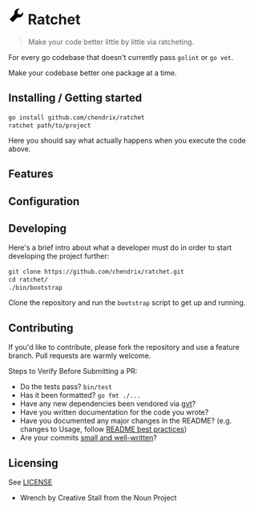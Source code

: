 # ![ratchet](https://raw.githubusercontent.com/chendrix/ratchet/master/ratchet.png) Ratchet
> Make your code better little by little via ratcheting.

For every go codebase that doesn't currently pass `golint` or `go vet`.

Make your codebase better one package at a time.

## Installing / Getting started

```shell
go install github.com/chendrix/ratchet
ratchet path/to/project
```

Here you should say what actually happens when you execute the code above.

## Features

## Configuration

## Developing

Here's a brief intro about what a developer must do in order to start developing
the project further:

```shell
git clone https://github.com/chendrix/ratchet.git
cd ratchet/
./bin/bootstrap
```

Clone the repository and run the `bootstrap` script to get up and running.

## Contributing

If you'd like to contribute, please fork the repository and use a feature
branch. Pull requests are warmly welcome.

Steps to Verify Before Submitting a PR:

* Do the tests pass? `bin/test`
* Has it been formatted? `go fmt ./...`
* Have any new dependencies been vendored via [gvt](https://github.com/FiloSottile/gvt)?
* Have you written documentation for the code you wrote?
* Have you documented any major changes in the README? (e.g. changes to Usage, follow [README best practices](https://github.com/jehna/readme-best-practices))
* Are your commits [small and well-written](http://chris.beams.io/posts/git-commit/)?

## Licensing

See [LICENSE](https://raw.githubusercontent.com/chendrix/ratchet/master/LICENSE)

* Wrench by Creative Stall from the Noun Project